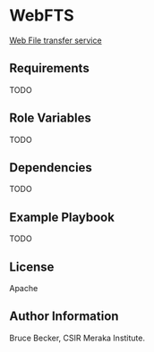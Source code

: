WebFTS 
=========

[Web File transfer service](https://grid-deployment.web.cern.ch/grid-deployment/dms/fts3/)

Requirements
------------

TODO

Role Variables
--------------

TODO  

Dependencies
------------

TODO

Example Playbook
----------------

TODO 

License
-------

Apache

Author Information
------------------

Bruce Becker, CSIR Meraka Institute.